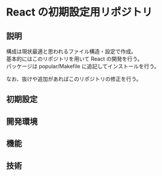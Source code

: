 # React の初期設定用リポジトリ

## 説明

構成は現状最適と思われるファイル構造・設定で作成。<br>
基本的にはこのリポジトリを用いて React の開発を行う。<br>
パッケージは popular/Makefile に追記してインストールを行う。

なお、抜けや追加があればこのリポジトリの修正を行う。

## 初期設定

## 開発環境

## 機能

## 技術
